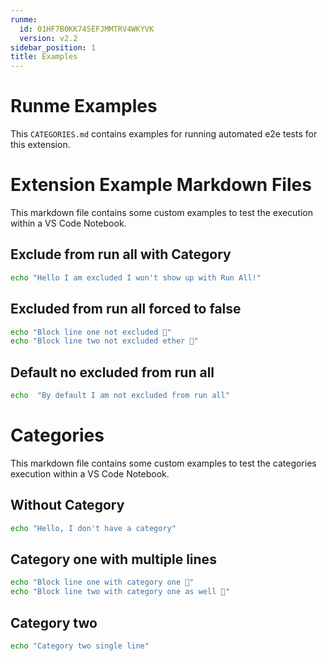 ```yaml
---
runme:
  id: 01HF7B0KK745EFJMMTRV4WKYVK
  version: v2.2
sidebar_position: 1
title: Examples
---
```


# Runme Examples

This `CATEGORIES.md` contains examples for running automated e2e tests for this extension.

# Extension Example Markdown Files

This markdown file contains some custom examples to test the execution within a VS Code Notebook.

## Exclude from run all with Category

```sh {"background":"false","category":"category-one","excludeFromRunAll":"false","id":"01HF7B0KK745EFJMMTREDE931Y","interactive":"true"}
echo "Hello I am excluded I won't show up with Run All!"
```

## Excluded from run all forced to false

```sh {"excludeFromRunAll":"false","id":"01HF7B0KK745EFJMMTRFHK2NYT","interactive":"false"}
echo "Block line one not excluded 👀"
echo "Block line two not excluded ether 🚀"
```

## Default no excluded from run all

```sh {"background":"true","id":"01HF7B0KK745EFJMMTRHAND3H3"}
echo  "By default I am not excluded from run all"
```

# Categories

This markdown file contains some custom examples to test the categories execution within a VS Code Notebook.

## Without Category

```sh {"id":"01HF7B0KK745EFJMMTRMNVQQ8H"}
echo "Hello, I don't have a category"
```

## Category one with multiple lines

```sh {"category":"category-one","id":"01HF7B0KK745EFJMMTRQZ8MN1T"}
echo "Block line one with category one 👀"
echo "Block line two with category one as well 🚀"
```

## Category two

```sh {"category":"category-two","id":"01HF7B0KK745EFJMMTRRKA8NG3"}
echo "Category two single line"
```
